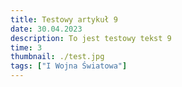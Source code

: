 ```yaml
---
title: Testowy artykuł 9
date: 30.04.2023
description: To jest testowy tekst 9
time: 3
thumbnail: ./test.jpg
tags: ["I Wojna Światowa"]
---
```

